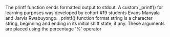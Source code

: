 The printf function sends formatted output to stdout. A custom _printf() for learning purposes was developed by cohort #19 students Evans Manyala and Jarvis Rwabuyongo. _printf() function format string is a character string, beginning and ending in its initial shift state, if any. These arguments are placed using the percentage '%' operator


